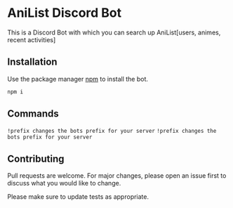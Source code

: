 # AniList Discord Bot

This is a Discord Bot with which you can search up AniList[users, animes, recent activities]

## Installation

Use the package manager [npm](https://www.npmjs.com/get-npm) to install the bot.

```bash
npm i
```

## Commands

``
!prefix changes the bots prefix for your server
``
``
!prefix changes the bots prefix for your server
``



## Contributing
Pull requests are welcome. For major changes, please open an issue first to discuss what you would like to change.

Please make sure to update tests as appropriate.
